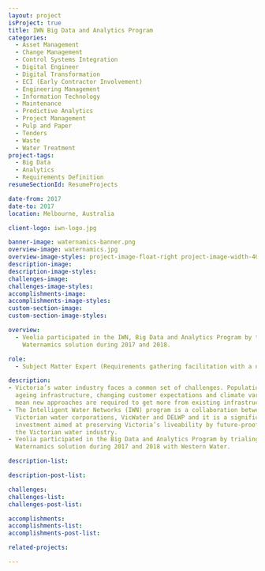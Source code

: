 ```yaml
---
layout: project
isProject: true
title: IWN Big Data and Analytics Program
categories:
  - Asset Management
  - Change Management
  - Control Systems Integration
  - Digital Engineer
  - Digital Transformation
  - ECI (Early Contractor Involvement)
  - Engineering Management
  - Information Technology
  - Maintenance
  - Predictive Analytics
  - Project Management
  - Pulp and Paper
  - Tenders
  - Waste
  - Water Treatment
project-tags:
  - Big Data
  - Analytics
  - Requirements Definition
resumeSectionId: ResumeProjects

date-from: 2017
date-to: 2017
location: Melbourne, Australia

client-logo: iwn-logo.jpg

banner-image: waternamics-banner.png
overview-image: waternamics.jpg
overview-image-styles: project-image-float-right project-image-width-40
description-image:
description-image-styles:
challenges-image:
challenges-image-styles:
accomplishments-image:
accomplishments-image-styles:
custom-section-image:
custom-section-image-styles:

overview:
  - Veolia participated in the IWN, Big Data and Analytics Program by trialing the
    Waternamics solution during 2017 and 2018.

role:
  - Subject Matter Expert (Requirements gathering facilitation with a number of Victorian Water Utilities)

description:
- Victoria’s water industry faces a common set of challenges. Population growth,
  ageing infrastructure, changing customer expectations and climate variability
  mean new approaches are required to get more from existing infrastructure.
- The Intelligent Water Networks (IWN) program is a collaboration between the
  Victorian water corporations, VicWater and DELWP and it is a significant
  investment aimed at preserving Victoria’s liveability by future-proofing
  the Victorian water industry.
- Veolia participated in the Big Data and Analytics Program by trialing the
  Waternamics solution during 2017 and 2018 with Western Water.

description-list:

description-post-list:

challenges:
challenges-list:    
challenges-post-list:    

accomplishments:
accomplishments-list:    
accomplishments-post-list:    

related-projects:

---
```

